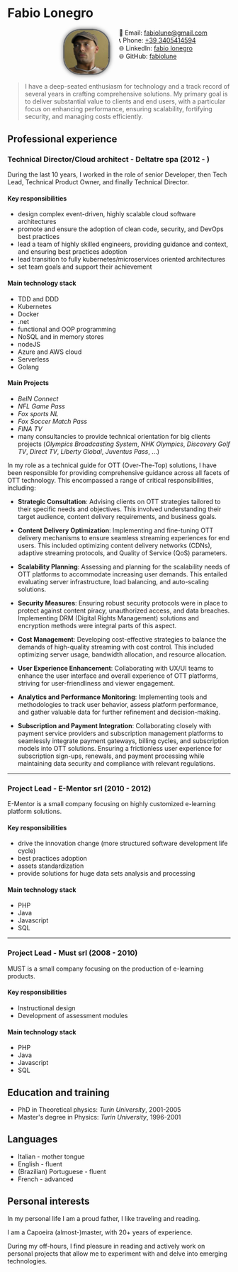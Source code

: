 # Fabio Lonegro

<div style="display: grid; grid-template-columns: 1fr 1fr; border: 1px">
  <div style="text-align: right;">
    <img src="./images/me.png" style="border-radius: 37%;border: 3px solid #666;box-shadow: 0px 0px 10px #666; margin-right: 20px;" width="100"/>
  </div>
  <div>
    📧 Email: <a href="mailto:fabiolune@gmail.com">fabiolune@gmail.com</a><br>
    📞 Phone: <a href="callto://+39 3405414594">+39 3405414594</a><br>
    🌐 LinkedIn: <a href="https://www.linkedin.com/in/fabio-lonegro-phd-9493278">fabio lonegro</a><br>
    🌐 GitHub: <a href="https://github.com/fabiolune">fabiolune</a>
  </div>
</div>

> I have a deep-seated enthusiasm for technology and a track record of several years in crafting comprehensive solutions. My primary goal is to deliver substantial value to clients and end users, with a particular focus on enhancing performance, ensuring scalability, fortifying security, and managing costs efficiently.

## Professional experience

### Technical Director/Cloud architect - Deltatre spa (2012 - )

During the last 10 years, I worked in the role of senior Developer, then Tech Lead, Technical Product Owner, and finally Technical Director.

#### Key responsibilities

* design complex event-driven, highly scalable cloud software architectures
* promote and ensure the adoption of clean code, security, and DevOps best practices
* lead a team of highly skilled engineers, providing guidance and context, and ensuring best practices adoption
* lead transition to fully kubernetes/microservices oriented architectures
* set team goals and support their achievement

#### Main technology stack

* TDD and DDD
* Kubernetes
* Docker
* .net
* functional and OOP programming
* NoSQL and in memory stores
* nodeJS
* Azure and AWS cloud
* Serverless
* Golang

#### Main Projects

* _BeIN Connect_
* _NFL Game Pass_
* _Fox sports NL_
* _Fox Soccer Match Pass_
* _FINA TV_
* many consultancies to provide technical orientation for big clients projects (_Olympics Broadcasting System_, _NHK Olympics_, _Discovery Golf TV_, _Direct TV_, _Liberty Global_, _Juventus Pass_,  ...)

In my role as a technical guide for OTT (Over-The-Top) solutions, I have been responsible for providing comprehensive guidance across all facets of OTT technology. This encompassed a range of critical responsibilities, including:

* __Strategic Consultation__: Advising clients on OTT strategies tailored to their specific needs and objectives. This involved understanding their target audience, content delivery requirements, and business goals.

* __Content Delivery Optimization__: Implementing and fine-tuning OTT delivery mechanisms to ensure seamless streaming experiences for end users. This included optimizing content delivery networks (CDNs), adaptive streaming protocols, and Quality of Service (QoS) parameters.

* __Scalability Planning__: Assessing and planning for the scalability needs of OTT platforms to accommodate increasing user demands. This entailed evaluating server infrastructure, load balancing, and auto-scaling solutions.

* __Security Measures__: Ensuring robust security protocols were in place to protect against content piracy, unauthorized access, and data breaches. Implementing DRM (Digital Rights Management) solutions and encryption methods were integral parts of this aspect.

* __Cost Management__: Developing cost-effective strategies to balance the demands of high-quality streaming with cost control. This included optimizing server usage, bandwidth allocation, and resource allocation.

* __User Experience Enhancement__: Collaborating with UX/UI teams to enhance the user interface and overall experience of OTT platforms, striving for user-friendliness and viewer engagement.

* __Analytics and Performance Monitoring__: Implementing tools and methodologies to track user behavior, assess platform performance, and gather valuable data for further refinement and decision-making.

* __Subscription and Payment Integration__: Collaborating closely with payment service providers and subscription management platforms to seamlessly integrate payment gateways, billing cycles, and subscription models into OTT solutions. Ensuring a frictionless user experience for subscription sign-ups, renewals, and payment processing while maintaining data security and compliance with relevant regulations.

***

### Project Lead - E-Mentor srl (2010 - 2012)

E-Mentor is a small company focusing on highly customized e-learning platform solutions.

#### Key responsibilities

* drive the innovation change (more structured software development life cycle)
* best practices adoption
* assets standardization
* provide solutions for huge data sets analysis and processing

#### Main technology stack

* PHP
* Java
* Javascript
* SQL

***

### Project Lead - Must srl (2008 - 2010)

MUST is a small company focusing on the production of e-learning products.

#### Key responsibilities

* Instructional design
* Development of assessment modules

#### Main technology stack

* PHP
* Java
* Javascript
* SQL

## Education and training

* PhD in Theoretical physics: _Turin University_, 2001-2005
* Master's degree in Physics: _Turin University_, 1996-2001

## Languages

* Italian - mother tongue
* English - fluent
* (Brazilian) Portuguese - fluent
* French - advanced

## Personal interests

In my personal life I am a proud father, I like traveling and reading.

I am a Capoeira (almost-)master, with 20+ years of experience.

During my off-hours, I find pleasure in reading and actively work on personal projects that allow me to experiment with and delve into emerging technologies.
